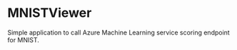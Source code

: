 # MNISTViewer
Simple application to call Azure Machine Learning service scoring endpoint for MNIST.
